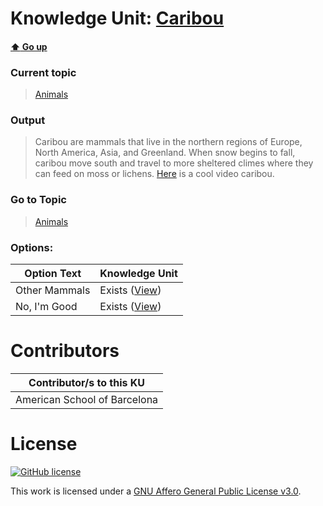 # Knowledge Unit: [Caribou](../../knowledge_units/animals/caribou.md)

#### [:arrow_up: Go up](../../topics/animals.md)
### Current topic
> [Animals](../../topics/animals.md)
### Output
> Caribou are mammals that live in the northern regions of Europe, North America, Asia, and Greenland. When snow begins to fall, caribou move south and travel to more sheltered climes where they can feed on moss or lichens. [Here](https://www.youtube.com/embed/XX6VB-y9_Pk) is a cool video caribou.
### Go to Topic
> [Animals](../../topics/animals.md)

### Options: 

| Option Text | Knowledge Unit |
| - | - |  
| Other Mammals  |  Exists ([View](../../knowledge_units/animals/other-mammals.md))  |  
| No, I&#039;m Good  |  Exists ([View](../../knowledge_units/animals/no-im-good.md))  | 

# Contributors

| Contributor/s to this KU |
| - | 
| American School of Barcelona |

# License
[![GitHub license](https://img.shields.io/github/license/inbrainz/cerebro)](https://github.com/inbrainz/cerebro/blob/master/LICENSE)

This work is licensed under a [GNU Affero General Public License v3.0](https://www.gnu.org/licenses/agpl-3.0.txt).